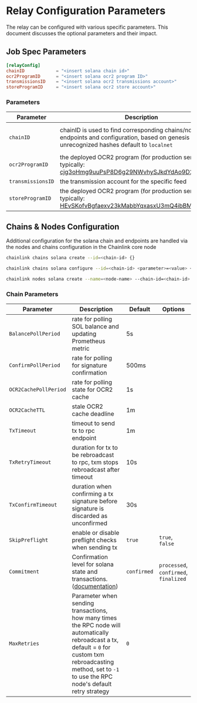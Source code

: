# Relay Configuration Parameters

The relay can be configured with various specific parameters. This document discusses the optional parameters and their impact.

## Job Spec Parameters

```toml
[relayConfig]
chainID            = "<insert solana chain id>"
ocr2ProgramID      = "<insert solana ocr2 program ID>"
transmissionsID    = "<insert solana ocr2 transmissions account>"
storeProgramID     = "<insert solana ocr2 store account>"
```

### Parameters

| Parameter         | Description                                                                                                                                                                                     | Default      | Options                                    |
| ----------------- | ----------------------------------------------------------------------------------------------------------------------------------------------------------------------------------------------- | ------------ | ------------------------------------------ |
| `chainID`         | chainID is used to find corresponding chains/nodes for endpoints and configuration, based on genesis blockhash, unrecognized hashes default to `localnet`                                       | **required** | `mainnet`, `testnet`, `devnet`, `localnet` |
| `ocr2ProgramID`   | the deployed OCR2 program (for production services typically: [cjg3oHmg9uuPsP8D6g29NWvhySJkdYdAo9D25PRbKXJ](https://explorer.solana.com/address/cjg3oHmg9uuPsP8D6g29NWvhySJkdYdAo9D25PRbKXJ))   | **required** |                                            |
| `transmissionsID` | the transmission account for the specific feed                                                                                                                                                  | **required** |                                            |
| `storeProgramID`  | the deployed OCR2 program (for production services typically: [HEvSKofvBgfaexv23kMabbYqxasxU3mQ4ibBMEmJWHny](https://explorer.solana.com/address/HEvSKofvBgfaexv23kMabbYqxasxU3mQ4ibBMEmJWHny)) | **required** |                                            |

## Chains & Nodes Configuration

Additional configuration for the solana chain and endpoints are handled via the nodes and chains configuration in the Chainlink core node

```bash
chainlink chains solana create --id=<chain-id> {}

chainlink chains solana configure --id=<chain-id> <parameter>=<value> <parameter>=<value> ...

chainlink nodes solana create --name=<node-name> --chain-id=<chain-id> --url=<url>
```

### Chain Parameters

| Parameter             | Description                                                                                                                                                                                                        | Default     | Options                               |
| --------------------- | ------------------------------------------------------------------------------------------------------------------------------------------------------------------------------------------------------------------ | ----------- | ------------------------------------- |
| `BalancePollPeriod`   | rate for polling SOL balance and updating Prometheus metric                                                                                                                                                      | 5s          |                                       |
| `ConfirmPollPeriod`   | rate for polling for signature confirmation                                                                                                                                                                        | 500ms       |                                       |
| `OCR2CachePollPeriod` | rate for polling state for OCR2 cache                                                                                                                                                                              | 1s          |                                       |
| `OCR2CacheTTL`        | stale OCR2 cache deadline                                                                                                                                                                                          | 1m          |                                       |
| `TxTimeout`           | timeout to send tx to rpc endpoint                                                                                                                                                                                 | 1m          |                                       |
| `TxRetryTimeout`      | duration for tx to be rebroadcast to rpc, txm stops rebroadcast after timeout                                                                                                                                      | 10s          |                                       |
| `TxConfirmTimeout`    | duration when confirming a tx signature before signature is discarded as unconfirmed                                                                                                                               | 30s         |                                       |
| `SkipPreflight`       | enable or disable preflight checks when sending tx                                                                                                                                                                 | `true`      | `true`, `false`                       |
| `Commitment`          | Confirmation level for solana state and transactions. ([documentation](https://docs.solana.com/developing/clients/jsonrpc-api#configuring-state-commitment))                                                       | `confirmed` | `processed`, `confirmed`, `finalized` |
| `MaxRetries`          | Parameter when sending transactions, how many times the RPC node will automatically rebroadcast a tx, default = `0` for custom txm rebroadcasting method, set to `-1` to use the RPC node's default retry strategy | `0`         |                                       |

